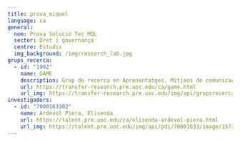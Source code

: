 ```yaml
---
title: prova_miquel
language: ca
general:
  nom: Prova Solució Tec MQL
  sector: Dret i governança
  centre: Estudis
  img_background: /img/research_lab.jpg
grups_recerca:
  - id: "1902"
    name: GAME
    description: Grup de recerca en Aprenentatges, Mitjans de comunicació i Entreteniment
    url: https://transfer-research.pre.uoc.edu/ca/game.html
    url_img: https://transfer-research.pre.uoc.edu/img/api/grupsrecerca/19/image/1573664391789
investigadors:
  - id: "7000163302"
    name: Ardèvol Piera, Elisenda
    url: https://talent.pre.uoc.edu/ca/elisenda-ardevol-piera.html
    url_img: https://talent.pre.uoc.edu/img/api/pdi/70001633/image/1572445759409
---
```

